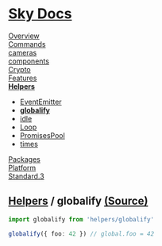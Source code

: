 <!--- This globalify was auto-generated using "npx sky readme" --> 

# [Sky Docs](../../README.md)

[Overview](..%2F..%2Fdocs%2FREADME.md)   
[Commands](..%2F..%2F%5Fcommands%2Fdocs%2FREADME.md)   
[cameras](..%2F..%2Fcameras%2FREADME.md)   
[components](..%2F..%2Fcomponents%2FREADME.md)   
[Crypto](..%2F..%2Fcrypto%2FREADME.md)   
[Features](..%2F..%2Ffeatures%2FREADME.md)   
**[Helpers](..%2F..%2Fhelpers%2FREADME.md)**   
* [EventEmitter](..%2F..%2Fhelpers%2FEventEmitter%2FREADME.md)
* **[globalify](..%2F..%2Fhelpers%2Fglobalify%2FREADME.md)**
* [idle](..%2F..%2Fhelpers%2Fidle%2FREADME.md)
* [Loop](..%2F..%2Fhelpers%2FLoop%2FREADME.md)
* [PromisesPool](..%2F..%2Fhelpers%2FPromisesPool%2FREADME.md)
* [times](..%2F..%2Fhelpers%2Ftimes%2FREADME.md)
  
[Packages](..%2F..%2Fpkgs%2FREADME.md)   
[Platform](..%2F..%2Fplatform%2FREADME.md)   
[Standard.3](..%2F..%2Fstandard%2FREADME.md)   

## [Helpers](..%2F..%2Fhelpers%2FREADME.md) / globalify [(Source)](..%2F..%2Fhelpers%2Fglobalify%2F)

```typescript
import globalify from 'helpers/globalify'

globalify({ foo: 42 }) // global.foo = 42

```